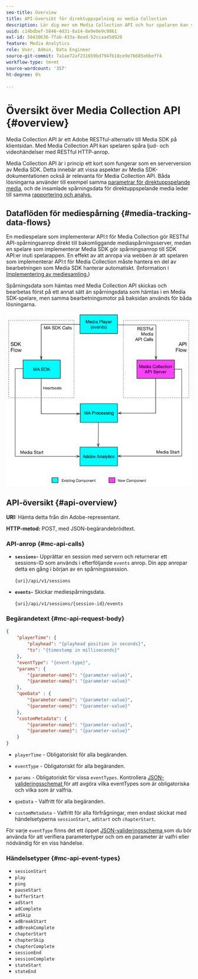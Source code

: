 ```yaml
---
seo-title: Overview
title: API-översikt för direktuppspelning av media Collection
description: Lär dig mer om Media Collection API och hur spelaren kan spåra ljud- och videohändelser med RESTful HTTP-anrop.
uuid: c14bdbef-5846-4d31-8a14-8e9e0e9c9861
exl-id: 58430636-7fab-433a-8ead-52ccaa45d920
feature: Media Analytics
role: User, Admin, Data Engineer
source-git-commit: 7a1ae72af231659bd794fb18ce9e76685e6beff4
workflow-type: tm+mt
source-wordcount: '357'
ht-degree: 0%

---
```


# Översikt över Media Collection API {#overview}

Media Collection API är ett Adobe RESTful-alternativ till Media SDK på klientsidan. Med Media Collection API kan spelaren spåra ljud- och videohändelser med RESTful HTTP-anrop.

Media Collection API är i princip ett kort som fungerar som en serverversion av Media SDK. Detta innebär att vissa aspekter av Media SDK-dokumentationen också är relevanta för Media Collection API. Båda lösningarna använder till exempel samma [parametrar för direktuppspelande media](../variables/audio-video-parameters.md), och de insamlade spårningsdata för direktuppspelande media leder till samma [rapportering och analys.](/help/reporting/media-reports-enable.md)

## Dataflöden för mediespårning {#media-tracking-data-flows}

En mediespelare som implementerar API:t för Media Collection gör RESTful API-spårningsanrop direkt till bakomliggande mediaspårningsserver, medan en spelare som implementerar Media SDK gör spårningsanrop till SDK API:er inuti spelarappen. En effekt av att anropa via webben är att spelaren som implementerar API:t för Media Collection måste hantera en del av bearbetningen som Media SDK hanterar automatiskt. (Information i [Implementering av mediesamling.](mc-api-impl/mc-api-quick-start.md))

Spårningsdata som hämtas med Media Collection API skickas och bearbetas först på ett annat sätt än spårningsdata som hämtas i en Media SDK-spelare, men samma bearbetningsmotor på baksidan används för båda lösningarna.

![](assets/col_api_overview_simple.png)

## API-översikt {#api-overview}

**URI:** Hämta detta från din Adobe-representant.

**HTTP-metod:** POST, med JSON-begärandebrödtext.

### API-anrop {#mc-api-calls}

* **`sessions`-** Upprättar en session med servern och returnerar ett sessions-ID som används i efterföljande `events` anrop. Din app anropar detta en gång i början av en spårningssession.

  `{uri}/api/v1/sessions`

* **`events`-** Skickar mediespårningsdata.

  `{uri}/api/v1/sessions/{session-id}/events`

### Begärandetext {#mc-api-request-body}

```json
{
    "playerTime": {
        "playhead": "{playhead position in seconds}",
        "ts": "{timestamp in milliseconds}"
    },
    "eventType": "{event-type}",
    "params": {
        "{parameter-name}": "{parameter-value}",
        "{parameter-name}": "{parameter-value}"
    },
    "qoeData" : {
        "{parameter-name}": "{parameter-value}",
        "{parameter-name}": "{parameter-value}"
    },
    "customMetadata": {
        "{parameter-name}": "{parameter-value}",
        "{parameter-name}": "{parameter-value}"
    }
}
```

* `playerTime` - Obligatoriskt för alla begäranden.
* `eventType` - Obligatoriskt för alla begäranden.
* `params` - Obligatoriskt för vissa `eventTypes`. Kontrollera [ JSON-valideringsschemat ](mc-api-ref/mc-api-json-validation.md) för att avgöra vilka eventTypes som är obligatoriska och vilka som är valfria.

* `qoeData` - Valfritt för alla begäranden.
* `customMetadata` - Valfritt för alla förfrågningar, men endast skickat med händelsetyperna `sessionStart`, `adStart` och `chapterStart`.

För varje `eventType` finns det ett öppet [ JSON-valideringsschema ](mc-api-ref/mc-api-json-validation.md) som du bör använda för att verifiera parametertyper och om en parameter är valfri eller nödvändig för en viss händelse.

### Händelsetyper {#mc-api-event-types}

* `sessionStart`
* `play`
* `ping`
* `pauseStart`
* `bufferStart`
* `adStart`
* `adComplete`
* `adSkip`
* `adBreakStart`
* `adBreakComplete`
* `chapterStart`
* `chapterSkip`
* `chapterComplete`
* `sessionEnd`
* `sessionComplete`
* `stateStart`
* `stateEnd`
